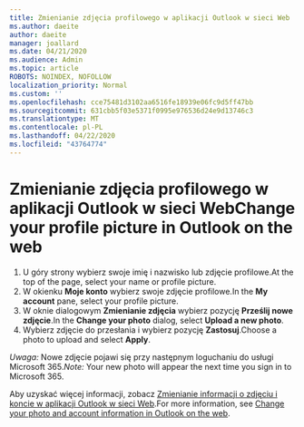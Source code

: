 ```yaml
---
title: Zmienianie zdjęcia profilowego w aplikacji Outlook w sieci Web
ms.author: daeite
author: daeite
manager: joallard
ms.date: 04/21/2020
ms.audience: Admin
ms.topic: article
ROBOTS: NOINDEX, NOFOLLOW
localization_priority: Normal
ms.custom: ''
ms.openlocfilehash: cce75481d3102aa6516fe18939e06fc9d5ff47bb
ms.sourcegitcommit: 631cbb5f03e5371f0995e976536d24e9d13746c3
ms.translationtype: MT
ms.contentlocale: pl-PL
ms.lasthandoff: 04/22/2020
ms.locfileid: "43764774"
---
```

# <a name="change-your-profile-picture-in-outlook-on-the-web"></a><span data-ttu-id="56476-102">Zmienianie zdjęcia profilowego w aplikacji Outlook w sieci Web</span><span class="sxs-lookup"><span data-stu-id="56476-102">Change your profile picture in Outlook on the web</span></span>

1. <span data-ttu-id="56476-103">U góry strony wybierz swoje imię i nazwisko lub zdjęcie profilowe.</span><span class="sxs-lookup"><span data-stu-id="56476-103">At the top of the page, select your name or profile picture.</span></span>
1. <span data-ttu-id="56476-104">W okienku **Moje konto** wybierz swoje zdjęcie profilowe.</span><span class="sxs-lookup"><span data-stu-id="56476-104">In the **My account** pane, select your profile picture.</span></span>
1. <span data-ttu-id="56476-105">W oknie dialogowym **Zmienianie zdjęcia** wybierz pozycję **Prześlij nowe zdjęcie**.</span><span class="sxs-lookup"><span data-stu-id="56476-105">In the **Change your photo** dialog, select **Upload a new photo**.</span></span>
1. <span data-ttu-id="56476-106">Wybierz zdjęcie do przesłania i wybierz pozycję **Zastosuj**.</span><span class="sxs-lookup"><span data-stu-id="56476-106">Choose a photo to upload and select **Apply**.</span></span>

<span data-ttu-id="56476-107">*Uwaga:* Nowe zdjęcie pojawi się przy następnym loguchaniu do usługi Microsoft 365.</span><span class="sxs-lookup"><span data-stu-id="56476-107">*Note:* Your new photo will appear the next time you sign in to Microsoft 365.</span></span>

<span data-ttu-id="56476-108">Aby uzyskać więcej informacji, zobacz [Zmienianie informacji o zdjęciu i koncie w aplikacji Outlook w sieci Web](https://support.office.com/article/b2dbb289-851d-4bed-93c3-3e136f5659ec).</span><span class="sxs-lookup"><span data-stu-id="56476-108">For more information, see [Change your photo and account information in Outlook on the web](https://support.office.com/article/b2dbb289-851d-4bed-93c3-3e136f5659ec).</span></span>